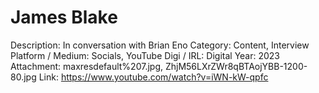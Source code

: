 # James Blake

Description: In conversation with Brian Eno 
Category: Content, Interview
Platform / Medium: Socials, YouTube
Digi / IRL: Digital
Year: 2023
Attachment: maxresdefault%207.jpg, ZhjM56LXrZWr8qBTAojYBB-1200-80.jpg
Link: https://www.youtube.com/watch?v=iWN-kW-qpfc